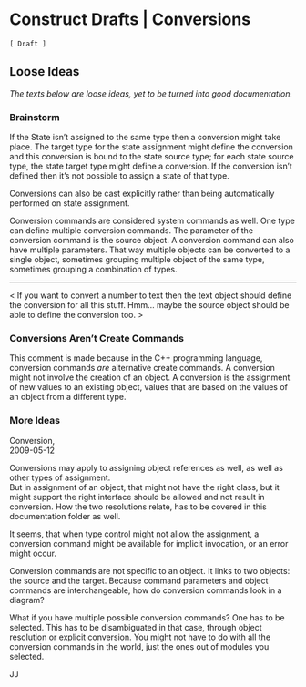 ﻿Construct Drafts | Conversions
==============================

`[ Draft ]`

## Loose Ideas

*The texts below are loose ideas, yet to be turned into good documentation.*

### Brainstorm

If the State isn’t assigned to the same type then a conversion might take place. The target type for the state assignment might define the conversion and this conversion is bound to the state source type; for each state source type, the state target type might define a conversion. If the conversion isn’t defined then it’s not possible to assign a state of that type.

Conversions can also be cast explicitly rather than being automatically performed on state assignment.

Conversion commands are considered system commands as well. One type can define multiple conversion commands. The parameter of the conversion command is the source object. A conversion command can also have multiple parameters. That way multiple objects can be converted to a single object, sometimes grouping multiple object of the same type, sometimes grouping a combination of types.

-----

< If you want to convert a number to text then the text object should define the conversion for all this stuff. Hmm… maybe the source object should be able to define the conversion too. >

### Conversions Aren’t Create Commands

This comment is made because in the C++ programming language, conversion commands *are* alternative create commands. A conversion might not involve the creation of an object. A conversion is the assignment of new values to an existing object, values that are based on the values of an object from a different type.

### More Ideas

Conversion,  
2009-05-12

Conversions may apply to assigning object references as well, as well as other types of assignment.  
But in assignment of an object, that might not have the right class, but it might support the right interface should be allowed and not result in conversion. How the two resolutions relate, has to be covered in this documentation folder as well.

It seems, that when type control might not allow the assignment, a conversion command might be available for implicit invocation, or an error might occur.

Conversion commands are not specific to an object. It links to two objects: the source and the target. Because command parameters and object commands are interchangeable, how do conversion commands look in a diagram?

What if you have multiple possible conversion commands? One has to be selected. This has to be disambiguated in that case, through object resolution or explicit conversion. You might not have to do with all the conversion commands in the world, just the ones out of modules you selected.

JJ